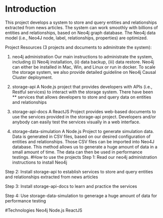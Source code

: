 # Introduction
This project develops a system to store and query entities and relationships extracted from news articles. The system can work smoothly with billions of entities and relationships, based on Neo4j graph database. The Neo4j data model (i.e., Neo4J node, label, relationships, properties) are optimized.

Project Resources (3 projects and documents to adminitrate the system):

1. neo4j administration Our main instructions to administrate the system, including (i) Neo4j installation, (ii) data backup, (iii) data restore. Neo4j can either be installed in Mac, Win, and Linux or run in docker. To scale the storage system, we also provide detailed guideline on Neo4j Causal Cluster deployment.

2. storage-api A Node.js project that provides developers with APIs (i.e., Restful services) to interact with the storage system. There have been ** services that allows developers to store and query data on entities and relationships

3. storage-api-docs A ReactJS Project provides web-based documents to use the services provided in the storage-api project. Developers and/or anybody can easily test the services visually in a web interface.

4. storage-data-simulation A Node.js Project to generate simulation data. Data is generated in CSV files, based on our desired configuration of entities and relationships. Those CSV files can be imported into Neo4J database. This method allows us to generate a huge amount of data in a small amount of time. The data can then be used in performance testings.
#How to use the projects
Step 1: Read our neo4j administration instructions to install Neo4j

Step 2: Install storage-api to establish services to store and query entities and relationships extracted from news articles

Step 3: Install storage-api-docs to learn and practice the services

Step 4: Use storage-data-simulation to generage a huge amount of data for performance testing

#Technologies
Neo4j
Node.js
ReactJS
